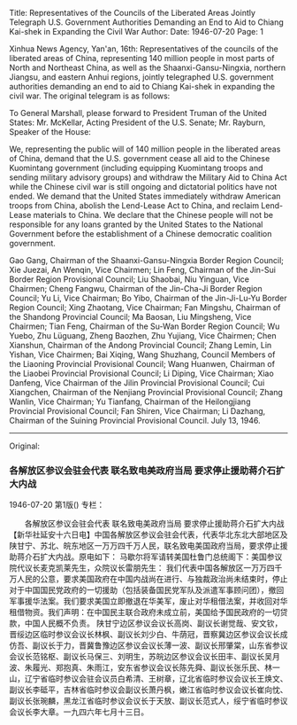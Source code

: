 Title: Representatives of the Councils of the Liberated Areas Jointly Telegraph U.S. Government Authorities Demanding an End to Aid to Chiang Kai-shek in Expanding the Civil War
Author:
Date: 1946-07-20
Page: 1

Xinhua News Agency, Yan'an, 16th: Representatives of the councils of the liberated areas of China, representing 140 million people in most parts of North and Northeast China, as well as the Shaanxi-Gansu-Ningxia, northern Jiangsu, and eastern Anhui regions, jointly telegraphed U.S. government authorities demanding an end to aid to Chiang Kai-shek in expanding the civil war. The original telegram is as follows:

To General Marshall, please forward to President Truman of the United States: Mr. McKellar, Acting President of the U.S. Senate; Mr. Rayburn, Speaker of the House:

We, representing the public will of 140 million people in the liberated areas of China, demand that the U.S. government cease all aid to the Chinese Kuomintang government (including equipping Kuomintang troops and sending military advisory groups) and withdraw the Military Aid to China Act while the Chinese civil war is still ongoing and dictatorial politics have not ended. We demand that the United States immediately withdraw American troops from China, abolish the Lend-Lease Act to China, and reclaim Lend-Lease materials to China. We declare that the Chinese people will not be responsible for any loans granted by the United States to the National Government before the establishment of a Chinese democratic coalition government.

Gao Gang, Chairman of the Shaanxi-Gansu-Ningxia Border Region Council; Xie Juezai, An Wenqin, Vice Chairmen; Lin Feng, Chairman of the Jin-Sui Border Region Provisional Council; Liu Shaobai, Niu Yinguan, Vice Chairmen; Cheng Fangwu, Chairman of the Jin-Cha-Ji Border Region Council; Yu Li, Vice Chairman; Bo Yibo, Chairman of the Jin-Ji-Lu-Yu Border Region Council; Xing Zhaotang, Vice Chairman; Fan Mingshu, Chairman of the Shandong Provincial Council; Ma Baosan, Liu Mingsheng, Vice Chairmen; Tian Feng, Chairman of the Su-Wan Border Region Council; Wu Yuebo, Zhu Lüguang, Zheng Baozhen, Zhu Yujiang, Vice Chairmen; Chen Xianshun, Chairman of the Andong Provincial Council; Zhang Lemin, Lin Yishan, Vice Chairmen; Bai Xiqing, Wang Shuzhang, Council Members of the Liaoning Provincial Provisional Council; Wang Huanwen, Chairman of the Liaobei Provincial Provisional Council; Li Diping, Vice Chairman; Xiao Danfeng, Vice Chairman of the Jilin Provincial Provisional Council; Cui Xiangchen, Chairman of the Nenjiang Provincial Provisional Council; Zhang Wanlin, Vice Chairman; Yu Tianfang, Chairman of the Heilongjiang Provincial Provisional Council; Fan Shiren, Vice Chairman; Li Dazhang, Chairman of the Suining Provincial Provisional Council. July 13, 1946.



<hr /> 

Original: 


### 各解放区参议会驻会代表  联名致电美政府当局  要求停止援助蒋介石扩大内战

1946-07-20
第1版()
专栏：

　　各解放区参议会驻会代表
    联名致电美政府当局
    要求停止援助蒋介石扩大内战
    【新华社延安十六日电】中国各解放区参议会驻会代表，代表华北东北大部地区及陕甘宁、苏北、皖东地区一万万四千万人民，联名致电美国政府当局，要求停止援助蒋介石扩大内战。原电如下：
    马歇尔将军请转美国杜鲁门总统阁下：美国参议院代议长麦克凯莱先生，众院议长雷朋先生：
    我们代表中国各解放区一万万四千万人民的公意，要求美国政府在中国内战尚在进行、与独裁政治尚未结束时，停止对于中国国民党政府的一切援助（包括装备国民党军队及派遣军事顾问团），撤回军事援华法案。我们要求美国立即撤退在华美军，废止对华租借法案，并收回对华租借物资。我们声明：在中国民主联合政府未成立前，美国给予国民政府的一切贷款，中国人民概不负责。
    陕甘宁边区参议会议长高岗、副议长谢觉哉、安文钦，晋绥边区临时参议会议长林枫、副议长刘少白、牛荫冠，晋察冀边区参议会议长成仿吾、副议长于力，晋冀鲁豫边区参议会议长薄一波、副议长邢肇棠，山东省参议会议长范铭枢、副议长马保三、刘明生，苏皖边区参议会议长田丰、副议长吴月波、朱履光、郑抱真、朱雨江，安东省参议会议长陈先舜、副议长张乐民、林一山，辽宁省临时参议会驻会议员白希清、王树章，辽北省临时参议会议长王焕文、副议长李砥平，吉林省临时参议会副议长萧丹枫，嫩江省临时参议会议长崔向忱、副议长张琬麟，黑龙江省临时参议会议长于天放、副议长范式人，绥宁省临时参议会议长李大章。一九四六年七月十三日。
